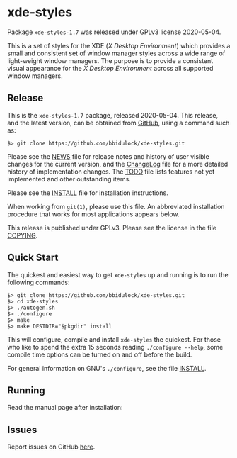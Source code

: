 [xde-styles -- read me first file.  2020-05-04]: #

xde-styles
===============

Package `xde-styles-1.7` was released under GPLv3 license 2020-05-04.

This is a set of styles for the XDE (_X Desktop Environment_) which
provides a small and consistent set of window manager styles across a
wide range of light-weight window managers.  The purpose is to provide a
consistent visual appearance for the _X Desktop Environment_ across all
supported window managers.


Release
-------

This is the `xde-styles-1.7` package, released 2020-05-04.  This
release, and the latest version, can be obtained from [GitHub][1], using
a command such as:

    $> git clone https://github.com/bbidulock/xde-styles.git

Please see the [NEWS][3] file for release notes and history of user
visible changes for the current version, and the [ChangeLog][4] file for
a more detailed history of implementation changes.  The [TODO][5] file
lists features not yet implemented and other outstanding items.

Please see the [INSTALL][7] file for installation instructions.

When working from `git(1)`, please use this file.  An abbreviated
installation procedure that works for most applications appears below.

This release is published under GPLv3.  Please see the license in the
file [COPYING][9].


Quick Start
-----------

The quickest and easiest way to get `xde-styles` up and running is to run
the following commands:

    $> git clone https://github.com/bbidulock/xde-styles.git
    $> cd xde-styles
    $> ./autogen.sh
    $> ./configure
    $> make
    $> make DESTDIR="$pkgdir" install

This will configure, compile and install `xde-styles` the quickest.  For
those who like to spend the extra 15 seconds reading `./configure
--help`, some compile time options can be turned on and off before the
build.

For general information on GNU's `./configure`, see the file
[INSTALL][7].


Running
-------

Read the manual page after installation:


Issues
------

Report issues on GitHub [here][2].



[1]: https://github.com/bbidulock/xde-styles
[2]: https://github.com/bbidulock/xde-styles/issues
[3]: https://github.com/bbidulock/xde-styles/blob/1.7/NEWS
[4]: https://github.com/bbidulock/xde-styles/blob/1.7/ChangeLog
[5]: https://github.com/bbidulock/xde-styles/blob/1.7/TODO
[6]: https://github.com/bbidulock/xde-styles/blob/1.7/COMPLIANCE
[7]: https://github.com/bbidulock/xde-styles/blob/1.7/INSTALL
[8]: https://github.com/bbidulock/xde-styles/blob/1.7/LICENSE
[9]: https://github.com/bbidulock/xde-styles/blob/1.7/COPYING

[ vim: set ft=markdown sw=4 tw=72 nocin nosi fo+=tcqlorn spell: ]: #
